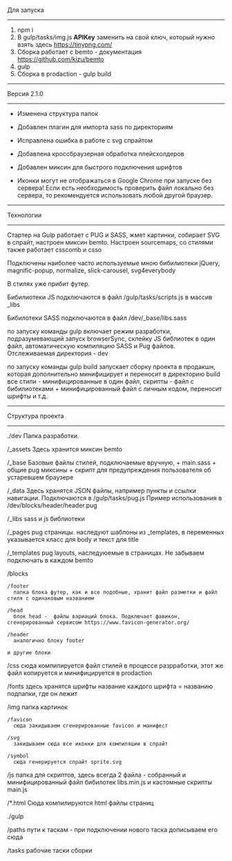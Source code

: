 Для запуска
_________________

1. npm i
2. В gulp/tasks/img.js __APIKey__ заменить на свой ключ, который нужно взять здесь https://tinypng.com/
3. Сборка работает с bemto - документация https://github.com/kizu/bemto
3. gulp
4. Сборка в prodaction - gulp build

_________________
Версия 2.1.0
_________________

* Изменена структура папок
* Добавлен плагин для импорта sass по директориям
* Исправлена ошибка в работе с svg спрайтом
* Добавлена кроссбраузерная обработка плейсхолдеров
* Добавлен миксин для быстрого подключения шрифтов

* Иконки могут не отображаться в Google Chrome при запуске без сервера! Если есть необходимость проверить файл локально без сервера, то рекомендуется использовать любой другой браузер.
_________________
Технологии
_________________

Стартер на Gulp работает с PUG и SASS, жмет картинки, собирает SVG в спрайт, настроен миксин bemto. Настроен sourcemaps, со стилями также работает csscomb и csso

Подключены наиболее часто используемые мною бибилиотеки jQuery, magnific-popup, normalize, slick-carousel, svg4everybody

В стилях уже прибит футер.

Бибилиотеки JS подключаются в файл /gulp/tasks/scripts.js в массив \_libs

Бибилотеки SASS подключаются в файл /dev/\_base/libs.sass

по запуску команды gulp включает режим разработки, подразумевающий запуск browserSync, склейку JS библиотек в один файл, автоматическую компиляцию SASS и Pug файлов. Отслеживаемая директория - dev

по запуску команды gulp build запускает сборку проекта в продакшн, которая дополнительно минифицирует и переносит в директорию build все стили - минифицированные в один файл, скрипты - файл с бибилиотеками + минифицированный файл с личным кодом, переносит шрифты и т.д.

_________________
Структура проекта
_________________

./dev
  Папка разработки.

  /\_assets
    Здесь хранится миксин bemto

  /\_base
    Базовые файлы стилей, подключаемые вручную, + main.sass + общие pug миксины + скрипт для предупреждения пользователя об устаревшем браузере

  /\_data
    Здесь хранятся JSON файлы, например пункты и ссылки  навигации. Подключаются в  /gulp/tasks/pug.js Пример использования в /dev/blocks/header/header.pug

  /\_libs
    sass и js библиотеки  

  /\_pages
    pug страницы. наследуют шаблоны из \_templates, в переменных указывается класс для body и текст для title    

  /\_templates
    pug layouts, наследуюемые в страницах. Не забываем подключать в каждом bemto

  /blocks

    /footer
      папка блока футер, как и все подобные, хранит файл разметки и файл стиля с одинаковым названием

    /head
      блок head -  файлы вариаций блока. Подключает фавикон, сгенерированный сервисом https://www.favicon-generator.org/

    /header
      аналогично блоку footer

    и другие блоки

  /css
    сюда компилируется файл стилей в процессе разрработки, этот же файл копируется и минифицируется в prodaction

  /fonts
    здесь хранятся шрифты название каждого шрифта = названию подпапки, где он лежит

  /img
    папка картинок

    /favicon
      сюда закидываем сгенерированные favicon и манифест

    /svg
      закидываем сюда все иконки для компиляции в спрайт

    /symbol
      сюда генерируется спрайт sprite.svg

  /js
    папка для скриптов, здесь всегда 2 файла - собранный и минифицированный файл бибилотек libs.min.js и кастомные скрипты main.js


  /\*.html
    Сюда компилируются html файлы страниц

./gulp

  /paths
    пути к таскам - при подключении нового таска дописываем его сюда

  /tasks
    рабочие таски сборки
